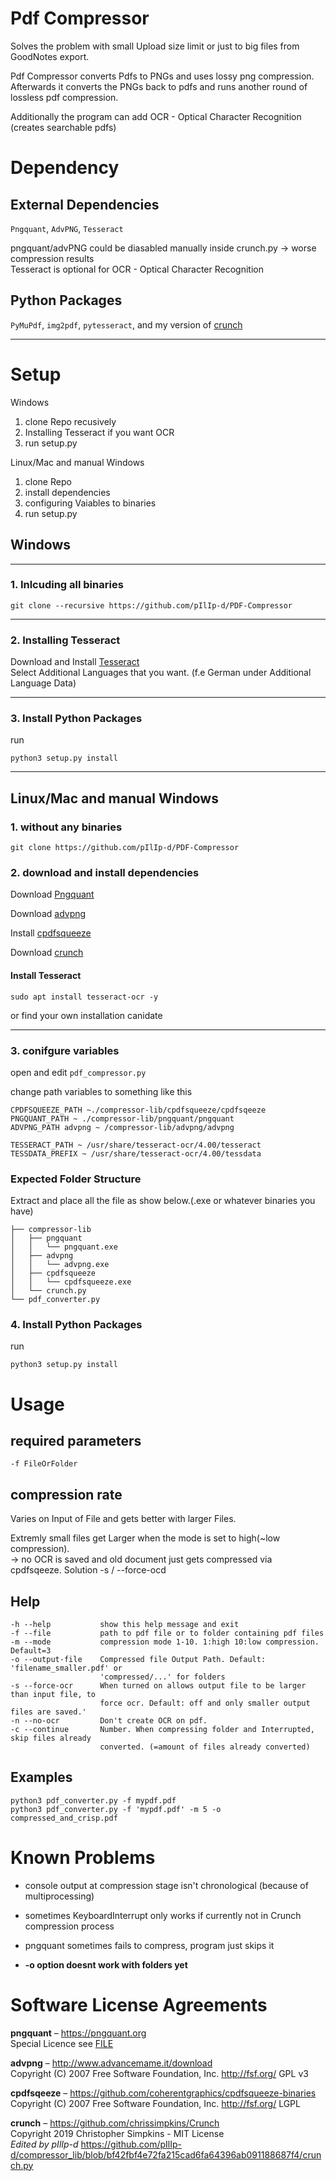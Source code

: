
# Pdf Compressor
Solves the problem with small Upload size limit or just to big files from GoodNotes export.  

Pdf Compressor converts Pdfs to PNGs and uses lossy png compression. Afterwards it converts the PNGs back to pdfs and runs another round of lossless pdf compression.  


Additionally the program can add OCR - Optical Character Recognition (creates searchable pdfs)  


# Dependency

## External Dependencies

`Pngquant`, `AdvPNG`, `Tesseract`

pngquant/advPNG could be diasabled manually inside crunch.py -> worse compression results  
Tesseract is optional for OCR - Optical Character Recognition

## Python Packages

`PyMuPdf`, `img2pdf`, `pytesseract`, and my version of [crunch](https://github.com/pIlIp-d/compressor_lib/blob/bf42fbf4e72fa215cad6fa64396ab091188687f4/crunch.py)

----
# Setup

Windows
1. clone Repo recusively
2. Installing Tesseract if you want OCR  
3. run setup.py

Linux/Mac and manual Windows
1. clone Repo
2. install dependencies
3. configuring Vaiables to binaries
4. run setup.py

##  Windows
----
### 1. Inlcuding all binaries
```
git clone --recursive https://github.com/pIlIp-d/PDF-Compressor
```

----
### 2. Installing Tesseract

Download and Install [Tesseract](https://github.com/UB-Mannheim/tesseract/wiki)  
Select Additional Languages that you want. (f.e German under Additional Language Data)  

----
### 3. Install Python Packages
 run
 ```
 python3 setup.py install
 ```

----
## Linux/Mac and manual Windows

### **1. without any binaries**
```
git clone https://github.com/pIlIp-d/PDF-Compressor
```

### **2. download and install dependencies**

Download [Pngquant](https://pngquant.org)  

Download [advpng](http://www.advancemame.it/download)  

Install [cpdfsqueeze](https://github.com/coherentgraphics/cpdfsqueeze-binaries)

Download [crunch](https://github.com/pIlIp-d/compressor-lib/blob/f08adc46f6e865b5740671e7c15145b32541c237/crunch.py)

#### Install Tesseract
```
sudo apt install tesseract-ocr -y
```
or find your own installation canidate

----
### **3. conifgure variables**

open and edit `pdf_compressor.py`

change path variables to something like this
```
CPDFSQUEEZE_PATH ~./compressor-lib/cpdfsqueeze/cpdfsqeeze
PNGQUANT_PATH ~ ./compressor-lib/pngquant/pngquant
ADVPNG_PATH advpng ~ /compressor-lib/advpng/advpng

TESSERACT_PATH ~ /usr/share/tesseract-ocr/4.00/tesseract
TESSDATA_PREFIX ~ /usr/share/tesseract-ocr/4.00/tessdata
```

### Expected Folder Structure

Extract and place all the file as show below.(.exe or whatever binaries you have)

```
├── compressor-lib
│   ├── pngquant
│   │   └── pngquant.exe
│   ├── advpng
│   │   └── advpng.exe
│   ├── cpdfsqueeze
│   │   └── cpdfsqueeze.exe
│   └── crunch.py
└── pdf_converter.py
```

### 4. Install Python Packages
 run
 ```
 python3 setup.py install
 ```

# Usage

## required parameters

    -f FileOrFolder

## compression rate

Varies on Input of File and gets better with larger Files.  

Extremly small files get Larger when the mode is set to high(~low compression).  
-> no OCR is saved and old document just gets compressed via cpdfsqeeze.
Solution -s / --force-ocd

## Help
```
-h --help           show this help message and exit
-f --file           path to pdf file or to folder containing pdf files
-m --mode           compression mode 1-10. 1:high 10:low compression. Default=3
-o --output-file    Compressed file Output Path. Default: 'filename_smaller.pdf' or
                    'compressed/...' for folders
-s --force-ocr      When turned on allows output file to be larger than input file, to
                    force ocr. Default: off and only smaller output files are saved.'
-n --no-ocr         Don't create OCR on pdf.
-c --continue       Number. When compressing folder and Interrupted, skip files already
                    converted. (=amount of files already converted)
```


## Examples
```
python3 pdf_converter.py -f mypdf.pdf
python3 pdf_converter.py -f 'mypdf.pdf' -m 5 -o compressed_and_crisp.pdf
```

# Known Problems

* console output at compression stage isn't chronological (because of multiprocessing)

* sometimes KeyboardInterrupt only works if currently not in Crunch compression process

* pngquant sometimes fails to compress, program just skips it

* **-o option doesnt work with folders yet**

# Software License Agreements

**pngquant** – https://pngquant.org <br>
Special Licence see [FILE]("https://github.com/pIlIp-d/compressor-lib/blob/bf42fbf4e72fa215cad6fa64396ab091188687f4/pngquant/LICENCE.txt")

**advpng** – http://www.advancemame.it/download <br>
Copyright (C) 2007 Free Software Foundation, Inc. <http://fsf.org/> GPL v3

**cpdfsqeeze** – https://github.com/coherentgraphics/cpdfsqueeze-binaries <br>
Copyright (C) 2007 Free Software Foundation, Inc. <http://fsf.org/> LGPL

**crunch** – https://github.com/chrissimpkins/Crunch <br>
Copyright 2019 Christopher Simpkins - MIT License  
*Edited by pIlIp-d* https://github.com/pIlIp-d/compressor_lib/blob/bf42fbf4e72fa215cad6fa64396ab091188687f4/crunch.py
